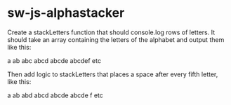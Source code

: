 # sw-js-alphastacker

Create a stackLetters function that should console.log rows of letters. It should take an array containing the letters of the alphabet and output them like this:

a
ab
abc
abcd
abcde
abcdef
etc

Then add logic to stackLetters that places a space after every fifth letter, like this:

a
ab
abd
abcd
abcde
abcde f
etc
